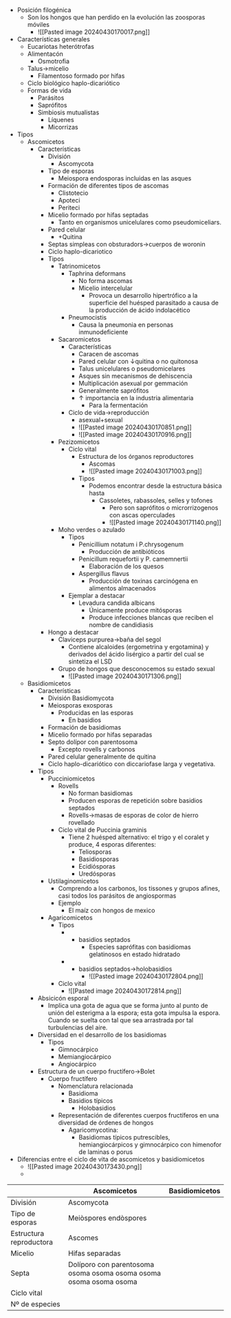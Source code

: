 - Posición filogénica 
	- Son los hongos que han perdido en la evolución las zoosporas móviles
		- ![[Pasted image 20240430170017.png]]
- Características generales
	- Eucariotas heterótrofas 
	- Alimentacón
		- Osmotrofia
	- Talus→micelio
		- Filamentoso formado por hifas
	- Ciclo biológico haplo-dicariótico
	- Formas de vida
		- Parásitos
		- Saprófitos
		- Simbiosis mutualistas
			- Líquenes
			- Micorrizas
- Tipos
	- Ascomicetos
		- Características
			- División
				- Ascomycota
			- Tipo de esporas
				- Meiospora endosporas incluidas en las asques
			- Formación de diferentes tipos de ascomas
				- Clistotecio
				- Apoteci
				- Periteci
			- Micelio formado por hifas septadas
				- Tanto en organismos unicelulares como pseudomiceliars.
			- Pared celular
				- +Quitina
			- Septas simpleas con obsturadors→cuerpos de woronin
			- Ciclo haplo-dicariotico
			- Tipos
				- Tatrinomicetos
					- Taphrina deformans
						- No forma ascomas 
						- Micelio intercelular
							- Provoca un desarrollo hipertrófico a la superficie del huésped parasitado a causa de la producción de ácido indolacético
					- Pneumocistis
						- Causa la pneumonia en personas inmunodeficiente
				- Sacaromicetos
					- Características
						- Caracen de ascomas
						- Pared celular con ↓quitina o no quitonosa
						- Talus unicelulares o pseudomicelares
						- Asques sin mecanismos de dehiscencia
						- Multiplicación asexual por gemmación
						- Generalmente saprófitos
						- ↑ importancia en la industria alimentaria
							- Para la fermentación
					- Ciclo de vida→reproducción 
						- asexual+sexual
						- ![[Pasted image 20240430170851.png]]
						- ![[Pasted image 20240430170916.png]]
				- Pezizomicetos
					- Ciclo vital
						- Estructura de los órganos reproductores
							- Ascomas
							- ![[Pasted image 20240430171003.png]]
						- Tipos
							- Podemos encontrar desde la estructura básica hasta 
								- Cassoletes, rabassoles, selles y tofones
									- Pero son saprófitos o microrrizogenos con ascas operculades
									- ![[Pasted image 20240430171140.png]]
				- Moho verdes o azulado
					- Tipos 
						- Penicillium notatum i P.chrysogenum
							- Producción de antibióticos
						- Penicillum requefortii y P. camemnertii
							- Elaboración de los quesos
						- Aspergillus flavus
							- Producción de toxinas carcinógena en alimentos almacenados
					- Ejemplar a destacar
						- Levadura candida albicans
							- Únicamente produce mitósporas
							- Produce infecciones blancas que reciben el nombre de candidiasis
			- Hongo a destacar
				- Claviceps purpurea→baña del segol
					- Contiene alcaloides (ergometrina y ergotamina) y derivados del ácido lisérgico a partir del cual se sintetiza el LSD
				- Grupo de hongos que desconocemos su estado sexual
					- ![[Pasted image 20240430171306.png]]
	- Basidiomicetos
		- Características
			- División Basidiomycota
			- Meiosporas exosporas
				- Producidas en las esporas
					- En basidios
			- Formación de basidiomas
			- Micelio formado por hifas separadas
			- Septo dolípor con parentosoma
				- Excepto rovells y carbonos
			- Pared celular generalmente de quitina
			- Ciclo haplo-dicariótico con diccariofase larga y vegetativa.
		- Tipos
			- Pucciniomicetos
				- Rovells
					- No forman basidiomas
					- Producen esporas de repetición sobre basidios septados
					- Rovells→masas de esporas de color de hierro rovellado
				- Ciclo vital de Puccinia graminis
					- Tiene 2 huésped alternativo: el trigo y el coralet y produce, 4 esporas diferentes:
						- Teliosporas
						- Basidiosporas
						- Ecidiósporas
						- Uredósporas
			- Ustilaginomicetos
				- Comprendo a los carbonos, los tissones y grupos afines, casi todos los parásitos de angiospormas
				- Ejemplo
					- El maíz con hongos de mexico
			- Agaricomicetos
				- Tipos
					- + basidios septados
						- Especies saprófitas con basidiomas gelatinosos en estado hidratado
					- - basidios septados→holobasidios
						- ![[Pasted image 20240430172804.png]]
				- Ciclo vital
					- ![[Pasted image 20240430172814.png]]
		- Absicicón esporal
			- Implica una gota de agua que se forma junto al punto de unión del esterigma a la espora; esta gota impulsa la espora. Cuando se suelta con tal que sea arrastrada por tal turbulencias del aire.
		- Diversidad en el desarrollo de los basidiomas
			- Tipos
				- Gimnocárpico
				- Memiangiocárpico
				- Angiocárpico
		- Estructura de un cuerpo fructífero→Bolet
			- Cuerpo fructífero
				- Nomenclatura relacionada
					- Basidioma
					- Basidios típicos
						- Holobasidios
				- Representación de diferentes cuerpos fructíferos en una diversidad de órdenes de hongos
					- Agaricomycotina:
						- Basidiomas típicos putrescibles, hemiangiocárpicos y gimnocárpico con himenofor de laminas o porus
- Diferencias entre el ciclo de vita de ascomicetos y basidiomicetos
	- ![[Pasted image 20240430173430.png]]
	- 

|                         | Ascomicetos                                                               | Basidiomicetos |
| ----------------------- | ------------------------------------------------------------------------- | -------------- |
| División                | Ascomycota                                                                |                |
| Tipo de esporas         | Meiòspores endòspores                                                     |                |
| Estructura reproductora | Ascomes                                                                   |                |
| Micelio                 | Hifas separadas                                                           |                |
| Septa                   | Dolíporo con parentosoma  osoma  osoma  osoma  osoma  osoma  osoma  osoma |                |
| Ciclo vital             |                                                                           |                |
| Nº de especies          |                                                                           |                |


